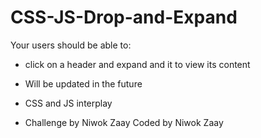 # CSS-JS-Drop-and-Expand

Your users should be able to: 

- click on a header and expand and it to view its content
- Will be updated in the future
- CSS and JS interplay

- Challenge by Niwok Zaay Coded by Niwok Zaay
  
